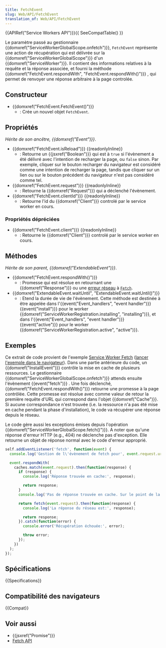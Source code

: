 ```yaml
---
title: FetchEvent
slug: Web/API/FetchEvent
translation_of: Web/API/FetchEvent
---
```

{{APIRef("Service Workers API")}}{{ SeeCompatTable() }}

Le paramètre passé au gestionnaire {{domxref("ServiceWorkerGlobalScope.onfetch")}}, `FetchEvent` représente une action de récupération qui est délivrée sur la {{domxref("ServiceWorkerGlobalScope")}} d'un {{domxref("ServiceWorker")}}. Il contient des informations relatives à la requête et la réponse associée, et fourni la méthode {{domxref("FetchEvent.respondWith", "FetchEvent.respondWith()")}} , qui permet de renvoyer une réponse arbitraire à la page controlée.

## Constructeur

- {{domxref("FetchEvent.FetchEvent()")}}
  - : Crée un nouvel objet `FetchEvent`.

## Propriétés

_Hérite de son ancêtre, {{domxref("Event")}}_.

- {{domxref("FetchEvent.isReload")}} {{readonlyInline}}
  - : Retourne un {{jsxref("Boolean")}} qui est à `true` si l'évènement a été délivré avec l'intention de recharger la page, ou `false` sinon. Par exemple, cliquer sur le bouton recharger du navigateur est considéré comme une intention de recharger la page, tandis que cliquer sur un lien ou sur le bouton précédent du navigateur n'est pas considéré comme tel.
- {{domxref("FetchEvent.request")}} {{readonlyInline}}
  - : Retourne la {{domxref("Request")}} qui a déclenché l'évènement.
- {{domxref("FetchEvent.clientId")}} {{readonlyInline}}
  - : Retourne l'id du {{domxref("Client")}} controlé par le service worker en cours.

### Propriétés dépréciées

- {{domxref("FetchEvent.client")}} {{readonlyInline}}
  - : Retourne le {{domxref("Client")}} controlé par le service worker en cours.

## Méthodes

_Hérite de son parent,_ _{{domxref("ExtendableEvent")}}_.

- {{domxref("FetchEvent.respondWith()")}}
  - : Promesse qui est résolue en retournant une {{domxref("Response")}} ou une [erreur réseau](http://fetch.spec.whatwg.org/#concept-network-error)  à [`Fetch`](http://fetch.spec.whatwg.org/#concept-fetch).
- {{domxref("ExtendableEvent.waitUntil", "ExtendableEvent.waitUntil()")}}
  - : Etend la durée de vie de l'évènement. Cette méthode est destinée à être appelée dans l'{{event("Event_handlers", "event handler")}} {{event("install")}} pour le worker {{domxref("ServiceWorkerRegistration.installing", "installing")}}, et dans l'{{event("Event_handlers", "event handler")}} {{event("active")}} pour le worker {{domxref("ServiceWorkerRegistration.active", "active")}}.

## Exemples

Ce extrait de code provient de l'exemple [Service Worker Fetch](https://github.com/GoogleChrome/samples/blob/gh-pages/service-worker/prefetch/service-worker.js) ([lancer l'exemple dans le navigateur](https://googlechrome.github.io/samples/service-worker/prefetch/)). Dans une partie antérieure du code,  un {{domxref("InstallEvent")}} contrôle la mise en cache de plusieurs ressources. Le gestionnaire {{domxref("ServiceWorkerGlobalScope.onfetch")}} attends ensuite l'évènement {{event("fetch")}} . Une fois déclenché, {{domxref("FetchEvent.respondWith()")}} retourne une promesse à la page contrôlée. Cette promesse est résolue avec comme valeur de retour la première requête d'URL qui correspond dans l'objet {{domxref("Cache")}}. Si aucune correspondance n'est trouvée (i.e. la ressource n'a pas été mise en cache pendant la phase d'installation), le code va récupérer une réponse depuis le réseau.

Le code gère aussi les exceptions émises depuis l'opération {{domxref("ServiceWorkerGlobalScope.fetch()")}}. A noter que qu'une réponse d'erreur HTTP (e.g., 404) ne déclenche pas d'exception. Elle retourne un objet de réponse normal avec le code d'erreur approprié.

```js
self.addEventListener('fetch', function(event) {
  console.log('Gestion de l\'évènement de fetch pour', event.request.url);

  event.respondWith(
    caches.match(event.request).then(function(response) {
      if (response) {
        console.log('Réponse trouvée en cache:', response);

        return response;
      }
      console.log('Pas de réponse trouvée en cache. Sur le point de la récupérer via le réseau...');

      return fetch(event.request).then(function(response) {
        console.log('La réponse du réseau est:', response);

        return response;
      }).catch(function(error) {
        console.error('Récupération échouée:', error);

        throw error;
      });
    })
  );
});
```

## Spécifications

{{Specifications}}

## Compatibilité des navigateurs

{{Compat}}

## Voir aussi

- {{jsxref("Promise")}}
- [Fetch API](/fr/docs/Web/API/Fetch_API)
